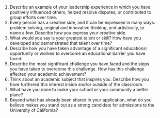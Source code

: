 1. Describe an example of your leadership experience in which you have positively influenced others, helped resolve disputes, or contributed to group efforts over time.
2. Every person has a creative side, and it can be expressed in many ways: problem solving, original and innovative thinking, and artistically, to name a few. Describe how you express your creative side.
3. What would you say is your greatest talent or skill? How have you developed and demonstrated that talent over time?
4. Describe how you have taken advantage of a significant educational opportunity or worked to overcome an educational barrier you have faced.
5. Describe the most significant challenge you have faced and the steps you have taken to overcome this challenge. How has this challenge affected your academic achievement?
6. Think about an academic subject that inspires you. Describe how you have furthered this interest inside and/or outside of the classroom.
7. What have you done to make your school or your community a better place?
8. Beyond what has already been shared in your application, what do you believe makes you stand out as a strong candidate for admissions to the University of California?

